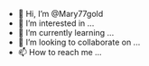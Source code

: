- 👋 Hi, I’m @Mary77gold
- 👀 I’m interested in ...
- 🌱 I’m currently learning ...
- 💞️ I’m looking to collaborate on ...
- 📫 How to reach me ...

<!---
Mary77gold/Mary77gold is a ✨ special ✨ repository because its `README.md` (this file) appears on your GitHub profile.
You can click the Preview link to take a look at your changes.
--->
